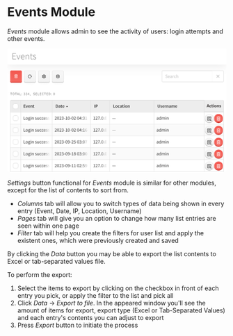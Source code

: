 # Events Module

*Events* module allows admin to see the activity of users: login attempts and other events.

![Events](./images/events.png)

*Settings* button functional for *Events* module is similar for other modules, except for the list of contents to sort from.

+ *Columns* tab will allow you to switch types of data being shown in every entry (Event, Date, IP, Location, Username)
+ *Pages* tab will give you an option to change how many list entries are seen within one page
+ *Filter* tab will help you create the filters for user list and apply the existent ones, which were previously created and saved

By clicking the *Data* button you may be able to export the list contents to Excel or tab-separated values file.

To perform the export:

1. Select the items to export by clicking on the checkbox in front of each entry you pick, or apply the filter to the list and pick all
2. Click *Data* &rarr; *Export to file*. In the appeared window you'll see the amount of items for export, export type (Excel or Tab-Separated Values) and each entry's contents you can adjust to export
3. Press *Export* button to initiate the process